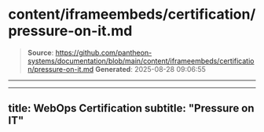 # content/iframeembeds/certification/pressure-on-it.md

> **Source**: https://github.com/pantheon-systems/documentation/blob/main/content/iframeembeds/certification/pressure-on-it.md
> **Generated**: 2025-08-28 09:06:55

---

---
title: WebOps Certification
subtitle: "Pressure on IT"
---

<Partial file="certification-guide/pressure-on-it.md" />
